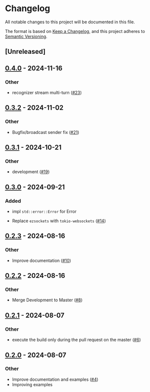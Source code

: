 # Changelog
All notable changes to this project will be documented in this file.

The format is based on [Keep a Changelog](https://keepachangelog.com/en/1.0.0/),
and this project adheres to [Semantic Versioning](https://semver.org/spec/v2.0.0.html).

## [Unreleased]

## [0.4.0](https://github.com/jBernavaPrah/azure-speech-sdk-rs/compare/v0.3.2...v0.4.0) - 2024-11-16

### Other

- recognizer stream multi-turn ([#23](https://github.com/jBernavaPrah/azure-speech-sdk-rs/pull/23))

## [0.3.2](https://github.com/jBernavaPrah/azure-speech-sdk-rs/compare/v0.3.1...v0.3.2) - 2024-11-02

### Other

- Bugfix/broadcast sender fix ([#21](https://github.com/jBernavaPrah/azure-speech-sdk-rs/pull/21))

## [0.3.1](https://github.com/jBernavaPrah/azure-speech-sdk-rs/compare/v0.3.0...v0.3.1) - 2024-10-21

### Other

- development ([#19](https://github.com/jBernavaPrah/azure-speech-sdk-rs/pull/19))

## [0.3.0](https://github.com/jBernavaPrah/azure-speech-sdk-rs/compare/v0.2.3...v0.3.0) - 2024-09-21

### Added

- impl `std::error::Error` for Error

- Replace `ezsockets` with `tokio-websockets` ([#14](https://github.com/jBernavaPrah/azure-speech-sdk-rs/pull/14))

## [0.2.3](https://github.com/jBernavaPrah/azure-speech-sdk-rs/compare/v0.2.2...v0.2.3) - 2024-08-16

### Other
- Improve documentation  ([#10](https://github.com/jBernavaPrah/azure-speech-sdk-rs/pull/10))

## [0.2.2](https://github.com/jBernavaPrah/azure-speech-sdk-rs/compare/v0.2.1...v0.2.2) - 2024-08-16

### Other
- Merge Development to Master ([#8](https://github.com/jBernavaPrah/azure-speech-sdk-rs/pull/8))

## [0.2.1](https://github.com/jBernavaPrah/azure-speech-sdk-rs/compare/v0.2.0...v0.2.1) - 2024-08-07

### Other
- execute the build only during the pull request on the master ([#6](https://github.com/jBernavaPrah/azure-speech-sdk-rs/pull/6))

## [0.2.0](https://github.com/jBernavaPrah/azure-speech-sdk-rs/compare/v0.1.0...v0.2.0) - 2024-08-07

### Other
- Improve documentation and examples ([#4](https://github.com/jBernavaPrah/azure-speech-sdk-rs/pull/4))
- Improving examples
